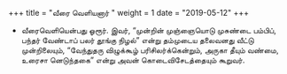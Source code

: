 ﻿+++
title = "வீரை வெளியனார்  "
weight = 1
date = "2019-05-12"
+++


-  வீரைவெளியென்பது ஓரூர். இவர், “முன்றின் முஞ்ஞையொடு முசுண்டை பம்பிப், பந்தர் வேண்டாப் பலர் தூங்கு நிழல்” என்று தம்முடைய தலைவனது வீட்டு முன்றிலையும், “வேந்துதரு விழுக்கூழ் பரிசிலர்க்கென்றும், அருகா தீயும் வண்மை, உரைசா னெடுந்தகை” என்று அவன் கொடைவிசேடத்தையும் கூறுவர். 
  
